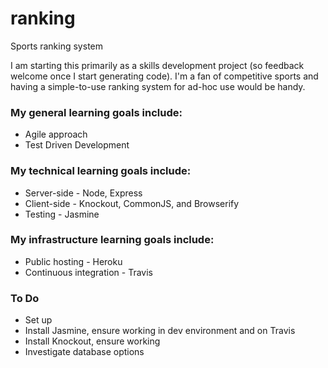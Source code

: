 # ranking
Sports ranking system

I am starting this primarily as a skills development project (so feedback welcome once I start generating code).
I'm a fan of competitive sports and having a simple-to-use ranking system for ad-hoc use would be handy.

### My general learning goals include:
* Agile approach
* Test Driven Development

### My technical learning goals include:
* Server-side - Node, Express
* Client-side - Knockout, CommonJS, and Browserify
* Testing - Jasmine

### My infrastructure learning goals include:
* Public hosting - Heroku
* Continuous integration - Travis

### To Do
* Set up 
* Install Jasmine, ensure working in dev environment and on Travis
* Install Knockout, ensure working 
* Investigate database options
